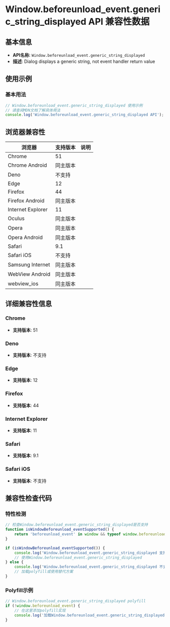 # Window.beforeunload_event.generic_string_displayed API 兼容性数据

## 基本信息

- **API名称**: `Window.beforeunload_event.generic_string_displayed`
- **描述**: Dialog displays a generic string, not event handler return value

## 使用示例

### 基本用法

```javascript
// Window.beforeunload_event.generic_string_displayed 使用示例
// 请查阅MDN文档了解具体用法
console.log('Window.beforeunload_event.generic_string_displayed API');
```

## 浏览器兼容性

| 浏览器 | 支持版本 | 说明 |
|--------|----------|------|
| Chrome | 51 |  |
| Chrome Android | 同主版本 |  |
| Deno | 不支持 |  |
| Edge | 12 |  |
| Firefox | 44 |  |
| Firefox Android | 同主版本 |  |
| Internet Explorer | 11 |  |
| Oculus | 同主版本 |  |
| Opera | 同主版本 |  |
| Opera Android | 同主版本 |  |
| Safari | 9.1 |  |
| Safari iOS | 不支持 |  |
| Samsung Internet | 同主版本 |  |
| WebView Android | 同主版本 |  |
| webview_ios | 同主版本 |  |

## 详细兼容性信息

### Chrome

- **支持版本**: 51

### Deno

- **支持版本**: 不支持

### Edge

- **支持版本**: 12

### Firefox

- **支持版本**: 44

### Internet Explorer

- **支持版本**: 11

### Safari

- **支持版本**: 9.1

### Safari iOS

- **支持版本**: 不支持

## 兼容性检查代码

### 特性检测

```javascript
// 检查Window.beforeunload_event.generic_string_displayed是否支持
function isWindowBeforeunload_eventSupported() {
    return 'beforeunload_event' in window && typeof window.beforeunload_event === 'function';
}

if (isWindowBeforeunload_eventSupported()) {
    console.log('Window.beforeunload_event.generic_string_displayed 支持');
    // 使用Window.beforeunload_event.generic_string_displayed
} else {
    console.log('Window.beforeunload_event.generic_string_displayed 不支持，需要polyfill');
    // 加载polyfill或使用替代方案
}
```

### Polyfill示例

```javascript
// Window.beforeunload_event.generic_string_displayed polyfill
if (!window.beforeunload_event) {
    // 在这里添加polyfill实现
    console.log('加载Window.beforeunload_event.generic_string_displayed polyfill');
}
```

